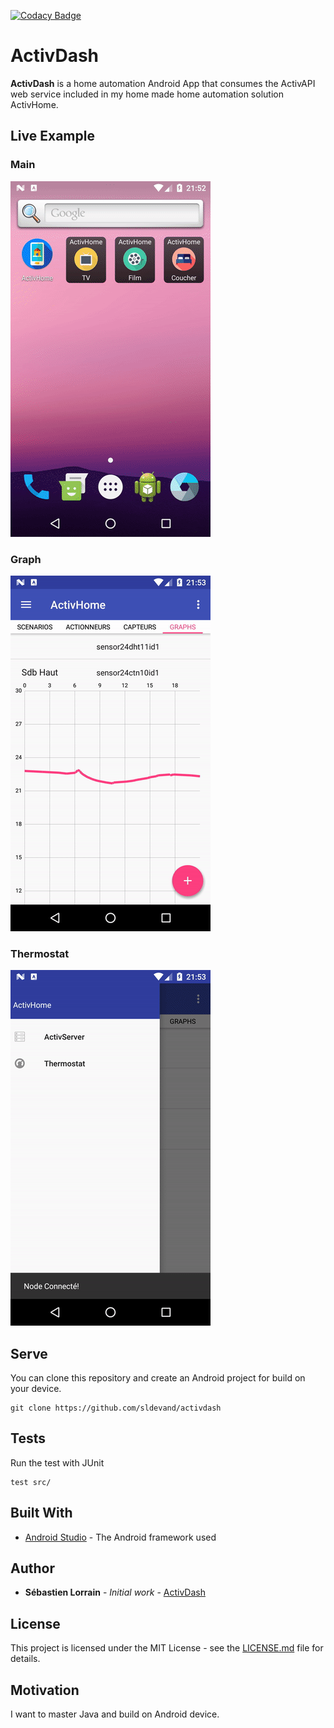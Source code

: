 [![Codacy Badge](https://api.codacy.com/project/badge/Grade/505f462b3bd44cef93898273a086f767)](https://www.codacy.com/app/sldevand/activdash?utm_source=github.com&amp;utm_medium=referral&amp;utm_content=sldevand/activdash&amp;utm_campaign=Badge_Grade)

ActivDash
======
**ActivDash** is a home automation Android App that consumes the ActivAPI web service included in my home made home automation solution ActivHome.

## Live Example
### Main
![main-screen](resources/main-screen.gif)

### Graph
![graph-screen](resources/graph-screen.gif)

### Thermostat
![thermostat](resources/thermostat.gif)

## Serve
You can clone this repository and create an Android project for build on your device.
```
git clone https://github.com/sldevand/activdash
```
## Tests

Run the test with JUnit
```
test src/
```
## Built With

* [Android Studio](https://developer.android.com/studio/) - The Android framework used

## Author

* **Sébastien Lorrain** - *Initial work* - [ActivDash](https://github.com/sldevand/activdash)



## License 
This project is licensed under the MIT License - see the [LICENSE.md](LICENSE.md) file for details.

## Motivation
I want to master Java and build on Android device.
